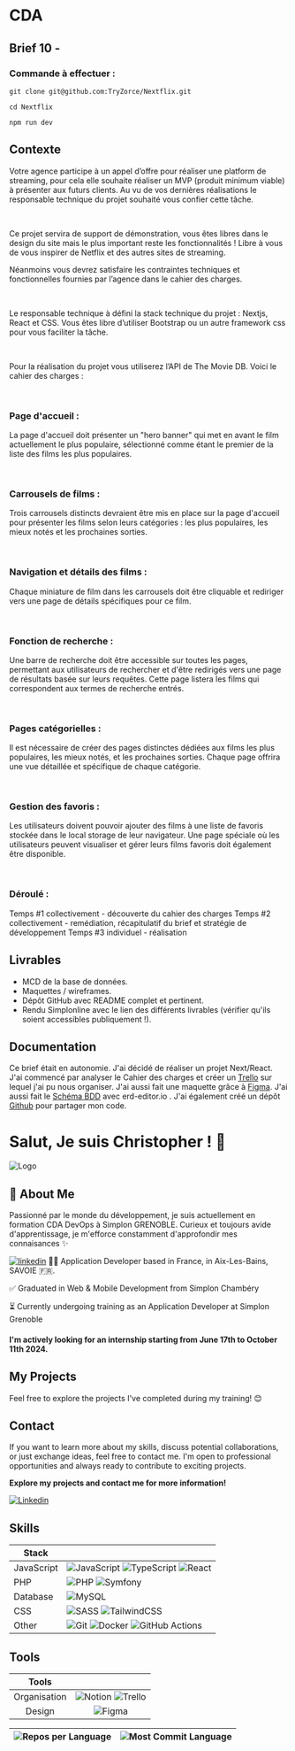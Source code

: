 
# CDA

## Brief 10 - 
### Commande à effectuer :

```shell
git clone git@github.com:TryZorce/Nextflix.git
```

```shell
cd Nextflix
```

```shell
npm run dev
```


## Contexte

Votre agence participe à un appel d’offre pour réaliser une platform de streaming, pour cela elle souhaite réaliser un MVP (produit minimum viable) à présenter aux futurs clients. Au vu de vos dernières réalisations le responsable technique du projet souhaité vous confier cette tâche.

​

Ce projet servira de support de démonstration, vous êtes libres dans le design du site mais le plus important reste les fonctionnalités ! Libre à vous de vous inspirer de Netflix et des autres sites de streaming.

Néanmoins vous devrez satisfaire les contraintes techniques et fonctionnelles fournies par l’agence dans le cahier des charges.

​

Le responsable technique à défini la stack technique du projet : Nextjs, React et CSS. Vous êtes libre d’utiliser Bootstrap ou un autre framework css pour vous faciliter la tâche.

​

Pour la réalisation du projet vous utiliserez l’API de The Movie DB. Voici le cahier des charges :

​

### Page d'accueil : 
La page d'accueil doit présenter un "hero banner" qui met en avant le film actuellement le plus populaire, sélectionné comme étant le premier de la liste des films les plus populaires.

​

### Carrousels de films : 
Trois carrousels distincts devraient être mis en place sur la page d'accueil pour présenter les films selon leurs catégories : les plus populaires, les mieux notés et les prochaines sorties.

​

### Navigation et détails des films : 
Chaque miniature de film dans les carrousels doit être cliquable et rediriger vers une page de détails spécifiques pour ce film.

​

### Fonction de recherche : 
Une barre de recherche doit être accessible sur toutes les pages, permettant aux utilisateurs de rechercher et d'être redirigés vers une page de résultats basée sur leurs requêtes. Cette page listera les films qui correspondent aux termes de recherche entrés.

​

### Pages catégorielles : 
Il est nécessaire de créer des pages distinctes dédiées aux films les plus populaires, les mieux notés, et les prochaines sorties. Chaque page offrira une vue détaillée et spécifique de chaque catégorie.

​

### Gestion des favoris : 
Les utilisateurs doivent pouvoir ajouter des films à une liste de favoris stockée dans le local storage de leur navigateur. Une page spéciale où les utilisateurs peuvent visualiser et gérer leurs films favoris doit également être disponible.

​

### Déroulé :

Temps #1 collectivement - découverte du cahier des charges Temps #2 collectivement - remédiation, récapitulatif du brief et stratégie de développement Temps #3 individuel - réalisation
## Livrables

- MCD de la base de données.
- Maquettes / wireframes.
- Dépôt GitHub avec README complet et pertinent.
- Rendu Simplonline avec le lien des différents livrables (vérifier qu'ils soient accessibles publiquement !).
## Documentation

Ce brief était en autonomie.
J'ai décidé de réaliser un projet Next/React. J'ai commencé par analyser le Cahier des charges et créer un [Trello](https://trello.com/invite/b/0Z3lFbvT/ATTIe12b9a1266fbf15725a546cf3e074c4dE7149D05/cda-pokemon) sur lequel j'ai pu nous organiser. 
J'ai aussi fait une maquette grâce à [Figma](https://www.figma.com/file/DmnVgy3GozR5oKDqYA7l2a/Pok%C3%A9mon-Team-Builder?type=design&node-id=0%3A1&mode=design&t=IiA17o83XxnMOFsr-1).
J'ai aussi fait le [Schéma BDD](https://i.ibb.co/2sDmkqF/unnamed-2024-05-03-T15-01-59.png) avec erd-editor.io . J'ai également créé un dépôt [Github](https://github.com/TryZorce/PokeBuilder) pour partager mon code.


# Salut, Je suis Christopher ! 👋

![Logo](https://i.ibb.co/r6BjgG6/Photo-Simplon.jpg)


## 🚀 About Me

Passionné par le monde du développement, je suis actuellement en formation CDA DevOps à Simplon GRENOBLE. Curieux et toujours avide d'apprentissage, je m'efforce constamment d'approfondir mes connaisances ✨


[![linkedin](https://img.shields.io/badge/linkedin-0A66C2?style=for-the-badge&logo=linkedin&logoColor=white)](https://www.linkedin.com/)
👨‍💻 Application Developer based in France, in Aix-Les-Bains, SAVOIE 🇫🇷.

✅ Graduated in Web & Mobile Development from Simplon Chambéry

⏳ Currently undergoing training as an Application Developer at Simplon Grenoble

#### I'm actively looking for an internship starting from June 17th to October 11th 2024.

## My Projects

Feel free to explore the projects I've completed during my training! 😊

## Contact

If you want to learn more about my skills, discuss potential collaborations, or just exchange ideas, feel free to contact me. I'm open to professional opportunities and always ready to contribute to exciting projects.


**Explore my projects and contact me for more information!**

[![Linkedin](https://img.shields.io/badge/LinkedIn-Christopher_Moron-blue?style=flat-square&logo=linkedin&labelColor=blue)](https://www.linkedin.com/in/christophermoron/)

## Skills

| Stack             |                                                                |
| ----------------- | ------------------------------------------------------------------ |
| JavaScript | ![JavaScript](https://img.shields.io/badge/JavaScript-323330?style=for-the-badge&amp;logo=javascript&amp;logoColor=F7DF1E) ![TypeScript](https://img.shields.io/badge/typescript-%23007ACC.svg?style=for-the-badge&amp;logo=typescript&amp;logoColor=white) ![React](https://img.shields.io/badge/React-20232A?style=for-the-badge&logo=react&logoColor=61DAFB) |
| PHP | ![PHP](https://img.shields.io/badge/PHP-777BB4?style=for-the-badge&logo=php&logoColor=white) ![Symfony](https://img.shields.io/badge/Symfony-%23000000.svg?style=for-the-badge&logo=symfony&logoColor=white) |
| Database | ![MySQL](https://img.shields.io/badge/MySQL-00000F?style=for-the-badge&logo=mysql&logoColor=white) |
| CSS | ![SASS](https://img.shields.io/badge/Sass-CC6699?style=for-the-badge&logo=sass&logoColor=white) ![TailwindCSS](https://img.shields.io/badge/Tailwind_CSS-38B2AC?style=for-the-badge&logo=tailwind-css&logoColor=white) |
| Other | ![Git](https://img.shields.io/badge/git-%23F05033.svg?style=for-the-badge&amp;logo=git&amp;logoColor=white) ![Docker](https://img.shields.io/badge/docker-%230db7ed.svg?style=for-the-badge&amp;logo=docker&amp;logoColor=white) ![GitHub Actions](https://img.shields.io/badge/GitHub_Actions-2088FF.svg?style=for-the-badge&amp;logo=github-actions&amp;logoColor=white) |






## Tools
| Tools |  |
|:---------:|:----------:|
|Organisation| ![Notion](https://img.shields.io/badge/Notion-000000.svg?style=for-the-badge&amp;logo=notion&amp;logoColor=white) ![Trello](https://img.shields.io/badge/Trello-0052CC.svg?style=for-the-badge&amp;logo=Trello&amp;logoColor=white)|
|Design| ![Figma](https://img.shields.io/badge/Figma-%23F24E1E.svg?style=for-the-badge&amp;logo=Figma&amp;logoColor=white) |



| ![Repos per Language](http://github-profile-summary-cards.vercel.app/api/cards/repos-per-language?username=TryZorce&theme=github) | ![Most Commit Language](http://github-profile-summary-cards.vercel.app/api/cards/most-commit-language?username=TryZorce&theme=github) |
| --- | --- |
